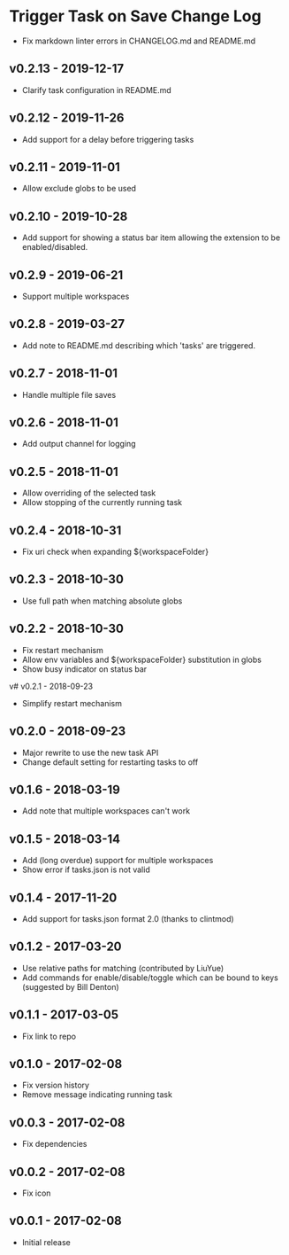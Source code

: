 # Trigger Task on Save Change Log

- Fix markdown linter errors in CHANGELOG.md and README.md

## v0.2.13 - 2019-12-17

- Clarify task configuration in README.md

## v0.2.12 - 2019-11-26

- Add support for a delay before triggering tasks

## v0.2.11 - 2019-11-01

- Allow exclude globs to be used

## v0.2.10 - 2019-10-28

- Add support for showing a status bar item allowing the extension to be enabled/disabled.

## v0.2.9 - 2019-06-21

- Support multiple workspaces

## v0.2.8 - 2019-03-27

- Add note to README.md describing which 'tasks' are triggered.

## v0.2.7 - 2018-11-01

- Handle multiple file saves

## v0.2.6 - 2018-11-01

- Add output channel for logging

## v0.2.5 - 2018-11-01

- Allow overriding of the selected task
- Allow stopping of the currently running task

## v0.2.4 - 2018-10-31

- Fix uri check when expanding ${workspaceFolder}

## v0.2.3 - 2018-10-30

- Use full path when matching absolute globs

## v0.2.2 - 2018-10-30

- Fix restart mechanism
- Allow env variables and ${workspaceFolder} substitution in globs
- Show busy indicator on status bar

v# v0.2.1 - 2018-09-23

- Simplify restart mechanism

## v0.2.0 - 2018-09-23

- Major rewrite to use the new task API
- Change default setting for restarting tasks to off

## v0.1.6 - 2018-03-19

- Add note that multiple workspaces can't work

## v0.1.5 - 2018-03-14

- Add (long overdue) support for multiple workspaces
- Show error if tasks.json is not valid

## v0.1.4 - 2017-11-20

- Add support for tasks.json format 2.0 (thanks to clintmod)

## v0.1.2 - 2017-03-20

- Use relative paths for matching (contributed by LiuYue)
- Add commands for enable/disable/toggle which can be bound to keys (suggested by Bill Denton)

## v0.1.1 - 2017-03-05

- Fix link to repo

## v0.1.0 - 2017-02-08

- Fix version history
- Remove message indicating running task

## v0.0.3 - 2017-02-08

- Fix dependencies

## v0.0.2 - 2017-02-08

- Fix icon

## v0.0.1 - 2017-02-08

- Initial release
